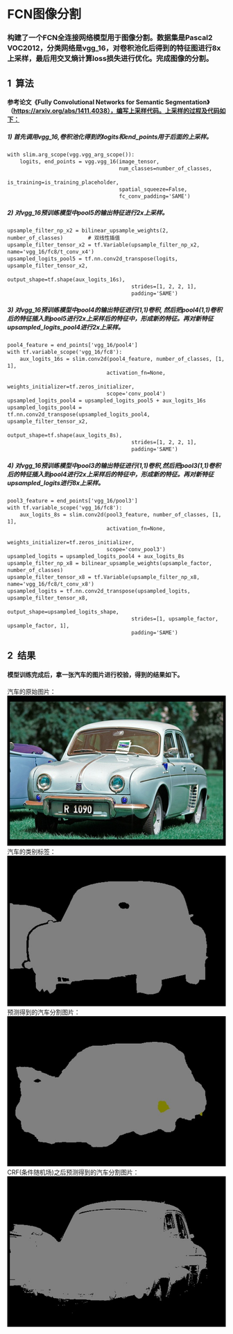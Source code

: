 # FCN图像分割

### 构建了一个FCN全连接网络模型用于图像分割。数据集是Pascal2 VOC2012，分类网络是vgg_16，对卷积池化后得到的特征图进行8x上采样，最后用交叉熵计算loss损失进行优化。完成图像的分割。

## 1 &nbsp;算法
#### 参考论文《Fully Convolutional Networks for Semantic Segmentation》（https://arxiv.org/abs/1411.4038），编写上采样代码。上采样的过程及代码如下：
##### 1) 首先调用vgg_16,卷积池化得到的logits和end_points用于后面的上采样。
    with slim.arg_scope(vgg.vgg_arg_scope()):
        logits, end_points = vgg.vgg_16(image_tensor,
                                        num_classes=number_of_classes,
                                        is_training=is_training_placeholder,
                                        spatial_squeeze=False,
                                        fc_conv_padding='SAME')
##### 2) 对vgg_16预训练模型中pool5的输出特征进行2x上采样。
    upsample_filter_np_x2 = bilinear_upsample_weights(2, number_of_classes)        # 双线性插值
    upsample_filter_tensor_x2 = tf.Variable(upsample_filter_np_x2, name='vgg_16/fc8/t_conv_x4')
    upsampled_logits_pool5 = tf.nn.conv2d_transpose(logits, upsample_filter_tensor_x2,
                                            output_shape=tf.shape(aux_logits_16s),
                                            strides=[1, 2, 2, 1],
                                            padding='SAME')
##### 3) 对vgg_16预训练模型中pool4的输出特征进行(1,1)卷积, 然后把pool4(1,1)卷积后的特征插入到pool5进行2x上采样后的特征中，形成新的特征。再对新特征upsampled_logits_pool4进行2x上采样。
    pool4_feature = end_points['vgg_16/pool4']
    with tf.variable_scope('vgg_16/fc8'):
        aux_logits_16s = slim.conv2d(pool4_feature, number_of_classes, [1, 1],
                                    activation_fn=None,
                                    weights_initializer=tf.zeros_initializer,
                                    scope='conv_pool4')
    upsampled_logits_pool4 = upsampled_logits_pool5 + aux_logits_16s
    upsampled_logits_pool4 = tf.nn.conv2d_transpose(upsampled_logits_pool4, upsample_filter_tensor_x2,
                                            output_shape=tf.shape(aux_logits_8s),
                                            strides=[1, 2, 2, 1],
                                            padding='SAME')
##### 4) 对vgg_16预训练模型中pool3的输出特征进行(1,1)卷积,然后把pool3(1,1)卷积后的特征插入到pool4进行2x上采样后的特征中，形成新的特征。再对新特征upsampled_logits进行8x上采样。
    pool3_feature = end_points['vgg_16/pool3']
    with tf.variable_scope('vgg_16/fc8'):
        aux_logits_8s = slim.conv2d(pool3_feature, number_of_classes, [1, 1],
                                    activation_fn=None,
                                    weights_initializer=tf.zeros_initializer,
                                    scope='conv_pool3')   
    upsampled_logits = upsampled_logits_pool4 + aux_logits_8s
    upsample_filter_np_x8 = bilinear_upsample_weights(upsample_factor, number_of_classes)
    upsample_filter_tensor_x8 = tf.Variable(upsample_filter_np_x8, name='vgg_16/fc8/t_conv_x8')
    upsampled_logits = tf.nn.conv2d_transpose(upsampled_logits, upsample_filter_tensor_x8,
                                            output_shape=upsampled_logits_shape,
                                            strides=[1, upsample_factor, upsample_factor, 1],
                                            padding='SAME')


## 2 &nbsp;结果
#### 模型训练完成后，拿一张汽车的图片进行校验，得到的结果如下。
汽车的原始图片：![原图](./image/image.jpg)
汽车的类别标签：![标签](./image/annotation.jpg) 
预测得到的汽车分割图片：![预测](./image/prediction.jpg)
CRF(条件随机场)之后预测得到的汽车分割图片：![预测](./image/prediction_crfed.jpg)


 